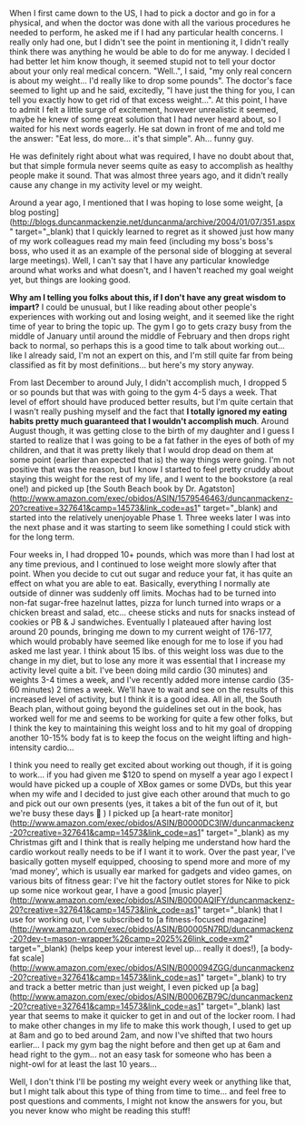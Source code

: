 When I first came down to the US, I had to pick a doctor and go in for a physical, and when the doctor was done with all the various procedures he needed to perform, he asked me if I had any particular health concerns. I really only had one, but I didn't see the point in mentioning it, I didn't really think there was anything he would be able to do for me anyway. I decided I had better let him know though, it seemed stupid not to tell your doctor about your only real medical concern. "Well..", I said, "my only real concern is about my weight... I'd really like to drop some pounds". The doctor's face seemed to light up and he said, excitedly, "I have just the thing for you, I can tell you exactly how to get rid of that excess weight...". At this point, I have to admit I felt a little surge of excitement, however unrealistic it seemed, maybe he knew of some great solution that I had never heard about, so I waited for his next words eagerly. He sat down in front of me and told me the answer: "Eat less, do more... it's that simple". Ah... funny guy.

He was definitely right about what was required, I have no doubt about that, but that simple formula never seems quite as easy to accomplish as healthy people make it sound. That was almost three years ago, and it didn't really cause any change in my activity level or my weight.

Around a year ago, I mentioned that I was hoping to lose some weight, [a blog posting](http://blogs.duncanmackenzie.net/duncanma/archive/2004/01/07/351.aspx" target="_blank) that I quickly learned to regret as it showed just how many of my work colleagues read my main feed (including my boss's boss's boss, who used it as an example of the personal side of blogging at several large meetings). Well, I can't say that I have any particular knowledge around what works and what doesn't, and I haven't reached my goal weight yet, but things are looking good.

**Why am I telling you folks about this, if I don't have any great wisdom to impart?** I could be unusual, but I like reading about other people's experiences with working out and losing weight, and it seemed like the right time of year to bring the topic up. The gym I go to gets crazy busy from the middle of January until around the middle of February and then drops right back to normal, so perhaps this is a good time to talk about working out... like I already said, I'm not an expert on this, and I'm still quite far from being classified as fit by most definitions... but here's my story anyway.

From last December to around July, I didn't accomplish much, I dropped 5 or so pounds but that was with going to the gym 4-5 days a week. That level of effort should have produced better results, but I'm quite certain that I wasn't really pushing myself and the fact that **I totally ignored my eating habits pretty much guaranteed that I wouldn't accomplish much**. Around August though, it was getting close to the birth of my daughter and I guess I started to realize that I was going to be a fat father in the eyes of both of my children, and that it was pretty likely that I would drop dead on them at some point (earlier than expected that is) the way things were going. I'm not positive that was the reason, but I know I started to feel pretty cruddy about staying this weight for the rest of my life, and I went to the bookstore (a real one!) and picked up [the South Beach book by Dr. Agatston](http://www.amazon.com/exec/obidos/ASIN/1579546463/duncanmackenz-20?creative=327641&camp=14573&link_code=as1" target="_blank) and started into the relatively unenjoyable Phase 1. Three weeks later I was into the next phase and it was starting to seem like something I could stick with for the long term.

Four weeks in, I had dropped 10+ pounds, which was more than I had lost at any time previous, and I continued to lose weight more slowly after that point. When you decide to cut out sugar and reduce your fat, it has quite an effect on what you are able to eat. Basically, everything I normally ate outside of dinner was suddenly off limits. Mochas had to be turned into non-fat sugar-free hazelnut lattes, pizza for lunch turned into wraps or a chicken breast and salad, etc... cheese sticks and nuts for snacks instead of cookies or PB & J sandwiches. Eventually I plateaued after having lost around 20 pounds, bringing me down to my current weight of 176-177, which would probably have seemed like enough for me to lose if you had asked me last year. I think about 15 lbs. of this weight loss was due to the change in my diet, but to lose any more it was essential that I increase my activity level quite a bit. I've been doing mild cardio (30 minutes) and weights 3-4 times a week, and I've recently added more intense cardio (35-60 minutes) 2 times a week. We'll have to wait and see on the results of this increased level of activity, but I think it is a good idea. All in all, the South Beach plan, without going beyond the guidelines set out in the book, has worked well for me and seems to be working for quite a few other folks, but I think the key to maintaining this weight loss and to hit my goal of dropping another 10-15% body fat is to keep the focus on the weight lifting and high-intensity cardio...

I think you need to really get excited about working out though, if it is going to work... if you had given me $120 to spend on myself a year ago I expect I would have picked up a couple of XBox games or some DVDs, but this year when my wife and I decided to just give each other around that much to go and pick out our own presents (yes, it takes a bit of the fun out of it, but we're busy these days 🙂 ) I picked up [a heart-rate monitor](http://www.amazon.com/exec/obidos/ASIN/B0000DC3IW/duncanmackenz-20?creative=327641&camp=14573&link_code=as1" target="_blank) as my Christmas gift and I think that is really helping me understand how hard the cardio workout really needs to be if I want it to work. Over the past year, I've basically gotten myself equipped, choosing to spend more and more of my &#8216;mad money', which is usually ear marked for gadgets and video games, on various bits of fitness gear: I've hit the factory outlet stores for Nike to pick up some nice workout gear, I have a good [music player](http://www.amazon.com/exec/obidos/ASIN/B0000AQIFY/duncanmackenz-20?creative=327641&camp=14573&link_code=as1" target="_blank) that I use for working out, I've subscribed to [a fitness-focused magazine](http://www.amazon.com/exec/obidos/ASIN/B00005N7RD/duncanmackenz-20?dev-t=mason-wrapper%26camp=2025%26link_code=xm2" target="_blank) (helps keep your interest level up... really it does!), [a body-fat scale](http://www.amazon.com/exec/obidos/ASIN/B000094ZGG/duncanmackenz-20?creative=327641&camp=14573&link_code=as1" target="_blank) to try and track a better metric than just weight, I even picked up [a bag](http://www.amazon.com/exec/obidos/ASIN/B0006ZB79C/duncanmackenz-20?creative=327641&camp=14573&link_code=as1" target="_blank) last year that seems to make it quicker to get in and out of the locker room. I had to make other changes in my life to make this work though, I used to get up at 8am and go to bed around 2am, and now I've shifted that two hours earlier... I pack my gym bag the night before and then get up at 6am and head right to the gym... not an easy task for someone who has been a night-owl for at least the last 10 years...

Well, I don't think I'll be posting my weight every week or anything like that, but I might talk about this type of thing from time to time... and feel free to post questions and comments, I might not know the answers for you, but you never know who might be reading this stuff!